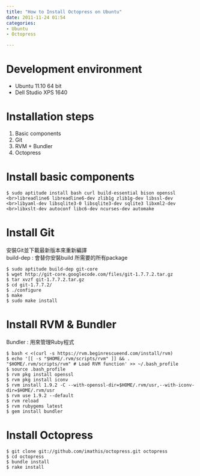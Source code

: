 ```yaml
---
title: "How to Install Octopress on Ubuntu"
date: 2011-11-24 01:54
categories:
- Ubuntu
- Octopress

---
```


# Development environment
* Ubuntu 11.10 64 bit
* Dell Studio XPS 1640  

# Installation steps  
1. Basic components
2. Git
3. RVM + Bundler
4. Octopress  

# Install basic components

```
$ sudo aptitude install bash curl build-essential bison openssl <br>libreadline6 libreadline6-dev zlib1g zlib1g-dev libssl-dev <br>libyaml-dev libsqlite3-0 libsqlite3-dev sqlite3 libxml2-dev <br>libxslt-dev autoconf libc6-dev ncurses-dev automake
```

# Install Git
安裝Git並下載最新版本來重新編譯  
build-dep : 會替你安裝build 所需要的所有package

```
$ sudo aptitude build-dep git-core
$ wget http://git-core.googlecode.com/files/git-1.7.7.2.tar.gz
$ tar xvzf git-1.7.7.2.tar.gz
$ cd git-1.7.7.2/
$ ./configure
$ make
$ sudo make install
```

# Install RVM & Bundler
Bundler : 用來管理Ruby程式
```
$ bash < <(curl -s https://rvm.beginrescueend.com/install/rvm)
$ echo '[[ -s "$HOME/.rvm/scripts/rvm" ]] && . "$HOME/.rvm/scripts/rvm" # Load RVM function' >> ~/.bash_profile
$ source .bash_profile
$ rvm pkg install openssl
$ rvm pkg install iconv
$ rvm install 1.9.2 -C --with-openssl-dir=$HOME/.rvm/usr,--with-iconv-dir=$HOME/.rvm/usr
$ rvm use 1.9.2 --default
$ rvm reload
$ rvm rubygems latest
$ gem install bundler
```

# Install Octopress
```
$ git clone git://github.com/imathis/octopress.git octopress
$ cd octopress
$ bundle install
$ rake install
```
